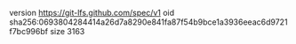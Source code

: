 version https://git-lfs.github.com/spec/v1
oid sha256:0693804284414a26d7a8290e841fa87f54b9bce1a3936eeac6d9721f7bc996bf
size 3163
